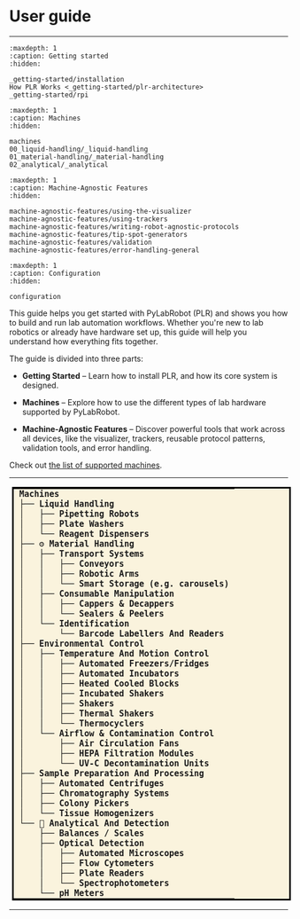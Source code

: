 # User guide

<hr>

```{toctree}
:maxdepth: 1
:caption: Getting started
:hidden:

_getting-started/installation
How PLR Works <_getting-started/plr-architecture>
_getting-started/rpi
```


```{toctree}
:maxdepth: 1
:caption: Machines
:hidden:

machines
00_liquid-handling/_liquid-handling
01_material-handling/_material-handling
02_analytical/_analytical
```

```{toctree}
:maxdepth: 1
:caption: Machine-Agnostic Features
:hidden:

machine-agnostic-features/using-the-visualizer
machine-agnostic-features/using-trackers
machine-agnostic-features/writing-robot-agnostic-protocols
machine-agnostic-features/tip-spot-generators
machine-agnostic-features/validation
machine-agnostic-features/error-handling-general
```

```{toctree}
:maxdepth: 1
:caption: Configuration
:hidden:

configuration
```


This guide helps you get started with PyLabRobot (PLR) and shows you how to build and run lab automation workflows. Whether you're new to lab robotics or already have hardware set up, this guide will help you understand how everything fits together.

The guide is divided into three parts:

- **Getting Started** – Learn how to install PLR, and how its core system is designed.

- **Machines** – Explore how to use the different types of lab hardware supported by PyLabRobot.

- **Machine-Agnostic Features** – Discover powerful tools that work across all devices, like the visualizer, trackers, reusable protocol patterns, validation tools, and error handling.

Check out [the list of supported machines](/user_guide/machines).

<hr>


<style>
  .machine_classification {
    border: 3px solid black;
    border-collapse: collapse;
    background-color: #FAF3DD;
    margin-left: 5px;
  }

  .machine_classification td {
    font-family: "Fira Code", monospace;
    font-size: 15px;
    font-weight: bold;
    line-height: 1.2;
    padding: 0 10px;
    border: none;
    white-space: pre;
  }
</style>

<table class="machine_classification">
  <tr><td>Machines</td></tr>

  <!-- Liquid Handling -->
  <tr><td>├── Liquid Handling</td></tr>
  <tr><td>│   ├── Pipetting Robots</td></tr>
  <tr><td>│   ├── Plate Washers</td></tr>
  <tr><td>│   └── Reagent Dispensers</td></tr>

  <!-- Material Handling -->
  <tr><td>├── ⚙️ Material Handling</td></tr>
  <tr><td>│   ├── Transport Systems</td></tr>
  <tr><td>│   │   ├── Conveyors</td></tr>
  <tr><td>│   │   ├── Robotic Arms</td></tr>
  <tr><td>│   │   └── Smart Storage (e.g. carousels)</td></tr>
  <tr><td>│   ├── Consumable Manipulation</td></tr>
  <tr><td>│   │   ├── Cappers & Decappers</td></tr>
  <tr><td>│   │   └── Sealers & Peelers</td></tr>
  <tr><td>│   └── Identification</td></tr>
  <tr><td>│       └── Barcode Labellers And Readers</td></tr>

  <!-- Environmental Control -->
  <tr><td>├── Environmental Control</td></tr>
  <tr><td>│   ├── Temperature And Motion Control</td></tr>
  <tr><td>│   │   ├── Automated Freezers/Fridges</td></tr>
  <tr><td>│   │   ├── Automated Incubators</td></tr>
  <tr><td>│   │   ├── Heated Cooled Blocks</td></tr>
  <tr><td>│   │   ├── Incubated Shakers</td></tr>
  <tr><td>│   │   ├── Shakers</td></tr>
  <tr><td>│   │   ├── Thermal Shakers</td></tr>
  <tr><td>│   │   └── Thermocyclers</td></tr>
  <tr><td>│   └── Airflow & Contamination Control</td></tr>
  <tr><td>│       ├── Air Circulation Fans</td></tr>
  <!-- <tr><td>│       ├── Gas Controlled Chambers</td></tr> -->
  <tr><td>│       ├── HEPA Filtration Modules</td></tr>
  <!-- <tr><td>│       ├── Laminar Flow Hoods</td></tr> -->
  <tr><td>│       └── UV-C Decontamination Units</td></tr>

  <!-- Sample Preparation And Processing -->
  <tr><td>├── Sample Preparation And Processing</td></tr>
  <tr><td>│   ├── Automated Centrifuges</td></tr>
  <tr><td>│   ├── Chromatography Systems</td></tr>
  <tr><td>│   ├── Colony Pickers</td></tr>
  <!-- <tr><td>│   ├── Filtration Units</td></tr> -->
  <!-- <tr><td>│   ├── Liquid Extractors</td></tr> -->
  <!-- <tr><td>│   ├── Lysis Modules</td></tr> -->
  <!-- <tr><td>│   ├── Magnetic Bead Purifiers</td></tr> -->
  <!-- <tr><td>│   ├── Pre-PCR Prep Stations</td></tr> -->
  <!-- <tr><td>│   ├── Sonicators</td></tr> -->
  <tr><td>│   └── Tissue Homogenizers</td></tr>

  <!-- Analytical And Detection -->
  <tr><td>└── 🔬 Analytical And Detection</td></tr>
  <tr><td>    ├── Balances / Scales</td></tr>
  <tr><td>    ├── Optical Detection</td></tr>
  <tr><td>    │   ├── Automated Microscopes</td></tr>
  <!-- <tr><td>        ├── Colony Counters</td></tr> -->
  <tr><td>    │   ├── Flow Cytometers</td></tr>
  <!-- <tr><td>        ├── Gel Imagers</td></tr> -->
  <!-- <tr><td>        ├── Microarray Scanners</td></tr> -->
  <tr><td>    │   ├── Plate Readers</td></tr>
  <!-- <tr><td>        ├── qPCR Machines</td></tr> -->
  <!-- <tr><td>        ├── Sequencers (DNA / RNA / Protein)</td></tr> -->
  <tr><td>    │   └── Spectrophotometers</td></tr>
  <tr><td>    └── pH Meters</td></tr>
</table>

<hr>

